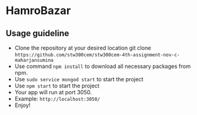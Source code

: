 # HamroBazar

## Usage guideline

- Clone the repository at your desired location git clone `https://github.com/stw300cem/stw300cem-4th-assignment-nov-c-maharjansumina`
- Use command `npm install` to download all necessary packages from npm.
- Use `sudo service mongod start` to start the project
- Use `npm start` to start the project
- Your app will run at port 3050.
- Example: `http://localhost:3050/`
- Enjoy!
